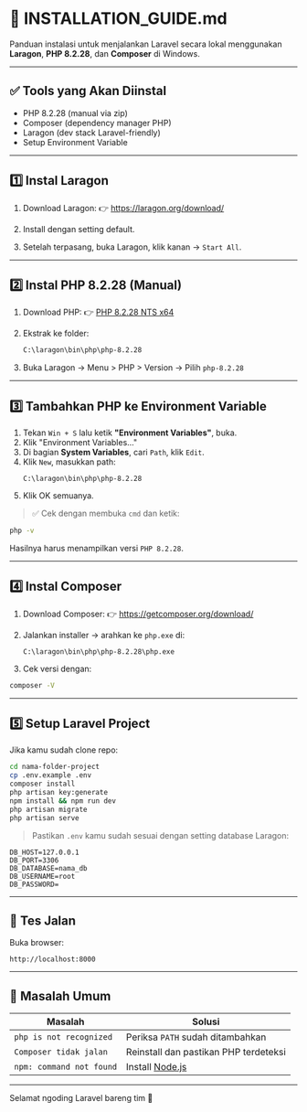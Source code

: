 # 🧰 INSTALLATION_GUIDE.md

Panduan instalasi untuk menjalankan Laravel secara lokal menggunakan **Laragon**, **PHP 8.2.28**, dan **Composer** di Windows.

---

## ✅ Tools yang Akan Diinstal

- PHP 8.2.28 (manual via zip)
- Composer (dependency manager PHP)
- Laragon (dev stack Laravel-friendly)
- Setup Environment Variable

---

## 1️⃣ Instal Laragon

1. Download Laragon:
   👉 https://laragon.org/download/

2. Install dengan setting default.
3. Setelah terpasang, buka Laragon, klik kanan → `Start All`.

---

## 2️⃣ Instal PHP 8.2.28 (Manual)

1. Download PHP:
   👉 [PHP 8.2.28 NTS x64](https://windows.php.net/downloads/releases/php-8.2.28-nts-Win32-vs16-x64.zip)

2. Ekstrak ke folder:
   ```bash
   C:\laragon\bin\php\php-8.2.28
   ```

3. Buka Laragon → Menu > PHP > Version → Pilih `php-8.2.28`

---

## 3️⃣ Tambahkan PHP ke Environment Variable

1. Tekan `Win + S` lalu ketik **"Environment Variables"**, buka.
2. Klik "Environment Variables..."
3. Di bagian **System Variables**, cari `Path`, klik `Edit`.
4. Klik `New`, masukkan path:
   ```
   C:\laragon\bin\php\php-8.2.28
   ```
5. Klik OK semuanya.

> ✅ Cek dengan membuka `cmd` dan ketik:
```bash
php -v
```
Hasilnya harus menampilkan versi `PHP 8.2.28`.

---

## 4️⃣ Instal Composer

1. Download Composer:
   👉 https://getcomposer.org/download/

2. Jalankan installer → arahkan ke `php.exe` di:
   ```
   C:\laragon\bin\php\php-8.2.28\php.exe
   ```

3. Cek versi dengan:
```bash
composer -V
```

---

## 5️⃣ Setup Laravel Project

Jika kamu sudah clone repo:

```bash
cd nama-folder-project
cp .env.example .env
composer install
php artisan key:generate
npm install && npm run dev
php artisan migrate
php artisan serve
```

> Pastikan `.env` kamu sudah sesuai dengan setting database Laragon:
```
DB_HOST=127.0.0.1
DB_PORT=3306
DB_DATABASE=nama_db
DB_USERNAME=root
DB_PASSWORD=
```

---

## 🧪 Tes Jalan

Buka browser:
```
http://localhost:8000
```

---

## 🔁 Masalah Umum

| Masalah | Solusi |
|--------|--------|
| `php is not recognized` | Periksa `PATH` sudah ditambahkan |
| `Composer tidak jalan` | Reinstall dan pastikan PHP terdeteksi |
| `npm: command not found` | Install [Node.js](https://nodejs.org/en/download) |

---

Selamat ngoding Laravel bareng tim 🎉  

